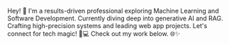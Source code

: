 Hey! 👋 I'm a results-driven professional exploring Machine Learning and Software Development. Currently diving deep into generative AI and RAG. Crafting high-precision systems and leading web app projects. Let's connect for tech magic! 🚀💻 Check out my work below. 🌐✨
